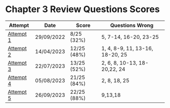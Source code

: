 # Chapter 3 Review Questions Scores

| Attempt| Date | Score | Questions Wrong |
| -------|----- |------| ----------------|
| [Attempt 1](/src/review_questions/chapter_3/attempt_1/) | 29/09/2022 | 8/25 (32%) | 5, 7-14, 16-20, 23-25 |
| [Attempt 2](/src/review_questions/chapter_3/attempt_2/) | 14/04/2023 | 12/25 (48%) | 1, 4, 8-9, 11, 13-16, 18-20, 25 |
| [Attempt 3](/src/review_questions/chapter_3/attempt_3/) | 22/07/2023 | 13/25 (52%) | 2, 6, 8, 10-13, 18-20,22, 24 |
| [Attempt 4](/src/review_questions/chapter_3/attempt_4/) | 05/08/2023 | 21/25 (84%) | 2, 8, 18, 25 |
| [Attempt 5](/src/review_questions/chapter_3/attempt_5/) | 26/09/2023 | 22/25 (88%) | 9,13,18 |